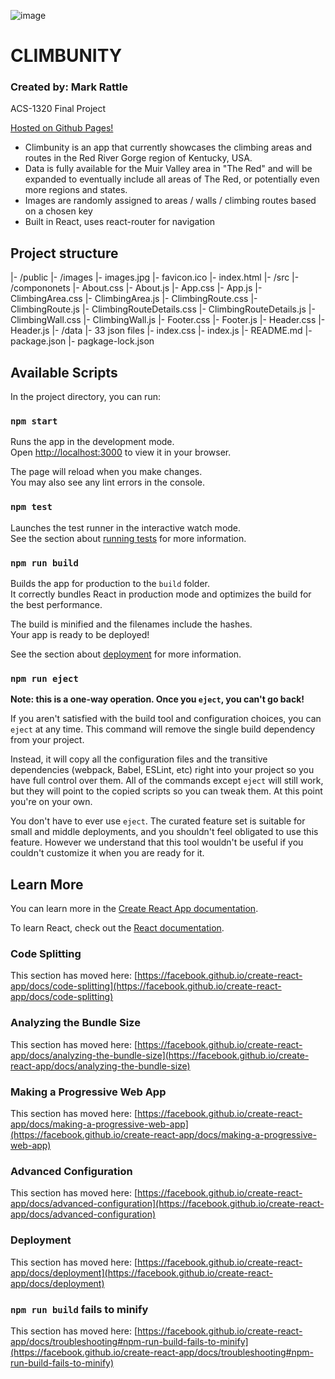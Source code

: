 ![image](https://user-images.githubusercontent.com/111889289/222542161-8ee6e2e0-e5e4-4554-997b-078c9fb9e5d1.png)

# CLIMBUNITY

### Created by: Mark Rattle
ACS-1320 Final Project

[Hosted on Github Pages!](https://energeist.github.io/climbunity-front-end/)

- Climbunity is an app that currently showcases the climbing areas and routes in the Red River Gorge region of Kentucky, USA.
- Data is fully available for the Muir Valley area in "The Red" and will be expanded to eventually include all areas of The Red, or potentially even more regions and states.
- Images are randomly assigned to areas / walls / climbing routes based on a chosen key
- Built in React, uses react-router for navigation

## Project structure

|- /public
  |- /images
    |- images.jpg
  |- favicon.ico
  |- index.html
|- /src
  |- /compononets
    |- About.css
    |- About.js
    |- App.css
    |- App.js
    |- ClimbingArea.css
    |- ClimbingArea.js
    |- ClimbingRoute.css
    |- ClimbingRoute.js
    |- ClimbingRouteDetails.css
    |- ClimbingRouteDetails.js
    |- ClimbingWall.css
    |- ClimbingWall.js
    |- Footer.css
    |- Footer.js
    |- Header.css
    |- Header.js
  |- /data
    |- 33 json files
  |- index.css
  |- index.js
|- README.md
|- package.json
|- pagkage-lock.json



## Available Scripts

In the project directory, you can run:

### `npm start`

Runs the app in the development mode.\
Open [http://localhost:3000](http://localhost:3000) to view it in your browser.

The page will reload when you make changes.\
You may also see any lint errors in the console.

### `npm test`

Launches the test runner in the interactive watch mode.\
See the section about [running tests](https://facebook.github.io/create-react-app/docs/running-tests) for more information.

### `npm run build`

Builds the app for production to the `build` folder.\
It correctly bundles React in production mode and optimizes the build for the best performance.

The build is minified and the filenames include the hashes.\
Your app is ready to be deployed!

See the section about [deployment](https://facebook.github.io/create-react-app/docs/deployment) for more information.

### `npm run eject`

**Note: this is a one-way operation. Once you `eject`, you can't go back!**

If you aren't satisfied with the build tool and configuration choices, you can `eject` at any time. This command will remove the single build dependency from your project.

Instead, it will copy all the configuration files and the transitive dependencies (webpack, Babel, ESLint, etc) right into your project so you have full control over them. All of the commands except `eject` will still work, but they will point to the copied scripts so you can tweak them. At this point you're on your own.

You don't have to ever use `eject`. The curated feature set is suitable for small and middle deployments, and you shouldn't feel obligated to use this feature. However we understand that this tool wouldn't be useful if you couldn't customize it when you are ready for it.

## Learn More

You can learn more in the [Create React App documentation](https://facebook.github.io/create-react-app/docs/getting-started).

To learn React, check out the [React documentation](https://reactjs.org/).

### Code Splitting

This section has moved here: [https://facebook.github.io/create-react-app/docs/code-splitting](https://facebook.github.io/create-react-app/docs/code-splitting)

### Analyzing the Bundle Size

This section has moved here: [https://facebook.github.io/create-react-app/docs/analyzing-the-bundle-size](https://facebook.github.io/create-react-app/docs/analyzing-the-bundle-size)

### Making a Progressive Web App

This section has moved here: [https://facebook.github.io/create-react-app/docs/making-a-progressive-web-app](https://facebook.github.io/create-react-app/docs/making-a-progressive-web-app)

### Advanced Configuration

This section has moved here: [https://facebook.github.io/create-react-app/docs/advanced-configuration](https://facebook.github.io/create-react-app/docs/advanced-configuration)

### Deployment

This section has moved here: [https://facebook.github.io/create-react-app/docs/deployment](https://facebook.github.io/create-react-app/docs/deployment)

### `npm run build` fails to minify

This section has moved here: [https://facebook.github.io/create-react-app/docs/troubleshooting#npm-run-build-fails-to-minify](https://facebook.github.io/create-react-app/docs/troubleshooting#npm-run-build-fails-to-minify)
